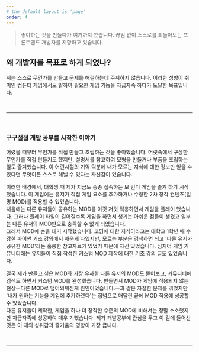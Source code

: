 ```yaml
---
# the default layout is 'page'
order: 4
---
```


> 좋아하는 것을 만들다가 여기까지 왔습니다. 끊임 없이 스스로를 되돌아보는 프론트엔드 개발자를 지향하고 있습니다.

## 왜 개발자를 목표로 하게 되었나?

저는 스스로 무언가를 만들고 문제를 해결하는데 주저하지 않습니다. 이러한 성향이 취미인 컴퓨터 게임에서도 발하여 필요한 게임 기능을 자급자족 하다가 도달한 목표입니다.

<br>

---

<br>

### 구구절절 개발 공부를 시작한 이야기

어렸을 때부터 무언가를 직접 만들고 조립하는 것을 좋아했습니다. 머릿속에서 구상한 무언가를 직접 만들기도 했지만, 설명서를 참고하여 모형을 만들거나 부품을 조립하는 일도 즐겨했습니다. 이 어린시절의 기억 덕분에 내가 모르는 지식에 대한 정보만 얻을 수 있다면 무엇이든 스스로 해낼 수 있다는 자신감이 있습니다.

이러한 배경에서, 대학생 때 제가 지금도 종종 접속하는 모 인디 게임을 즐겨 하기 시작했습니다. 이 게임에는 유저가 직접 게임 요소를 추가하거나 수정한 2차 창작 컨텐츠(일명 MOD)를 적용할 수 있었습니다.  
처음에는 다른 유저들이 공유하는 MOD를 이것 저것 적용하면서 게임을 플레이 했습니다. 그러나 플레이 타임이 길어질수록 게임을 하면서 생기는 아쉬운 점들이 생겼고 일부는 다른 유저의 MOD만으로 충족할 수 없게 되었습니다.  
그래서 MOD에 손을 대기 시작했습니다. 코딩에 대한 지식이라고는 대학교 1학년 때 수강한 파이썬 기초 강의에서 배운게 다였지만, 모르는 부분은 검색하면 되고 '다른 유저가 공유한 MOD'라는 훌륭한 참고자료가 있었기 때문에 자신 있었습니다. 심지어 게임 커뮤니티에는 유저들이 직접 작성한 커스텀 MOD 제작에 대한 기초 강의 글도 있었습니다.

결국 제가 만들고 싶은 MOD와 가장 유사한 다른 유저의 MOD도 뜯어보고, 커뮤니티에 검색도 하면서 커스텀 MOD를 완성했습니다. 만들면서 MOD가 게임에 적용되지 않는 현상ㅡ다른 MOD로 덮어씌워진게 원인이었습니다.ㅡ과 같은 자잘한 문제를 겪었지만 '내가 원하는 기능을 게임에 추가하겠다'는 집념으로 매달린 끝에 MOD 적용에 성공할 수 있었습니다.  
다른 유저들이 제작한, 게임을 하나 더 창작한 수준의 MOD에 비해서는 정말 소소했지만 자급자족에 성공하여 매우 기뻤습니다. 제가 개발공부에 관심을 두고 이 길에 들어선 것은 이 때의 성취감과 즐거움의 영향이 가장 큽니다.

<br>

---
